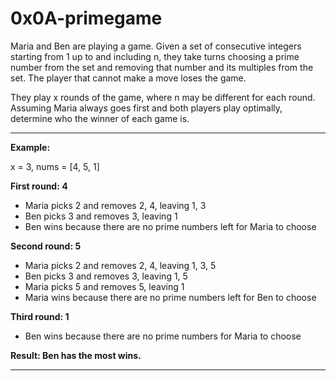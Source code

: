 # 0x0A-primegame
Maria and Ben are playing a game. Given a set of consecutive integers
starting from 1 up to and including n, they take turns choosing a prime number
from the set and removing that number and its multiples from the set.
The player that cannot make a move loses the game.

They play x rounds of the game, where n may be different for each round.
Assuming Maria always goes first and both players play optimally,
determine who the winner of each game is.
<hr>
<b>Example:</b>

x = 3, nums = [4, 5, 1]<br>

<b>First round: 4</b>
* Maria picks 2 and removes 2, 4, leaving 1, 3
* Ben picks 3 and removes 3, leaving 1
* Ben wins because there are no prime numbers left for Maria to choose

<b>Second round: 5</b>
* Maria picks 2 and removes 2, 4, leaving 1, 3, 5
* Ben picks 3 and removes 3, leaving 1, 5
* Maria picks 5 and removes 5, leaving 1
* Maria wins because there are no prime numbers left for Ben to choose

<b>Third round: 1</b>
* Ben wins because there are no prime numbers for Maria to choose

<b>Result: Ben has the most wins.</b>
<hr><br>
